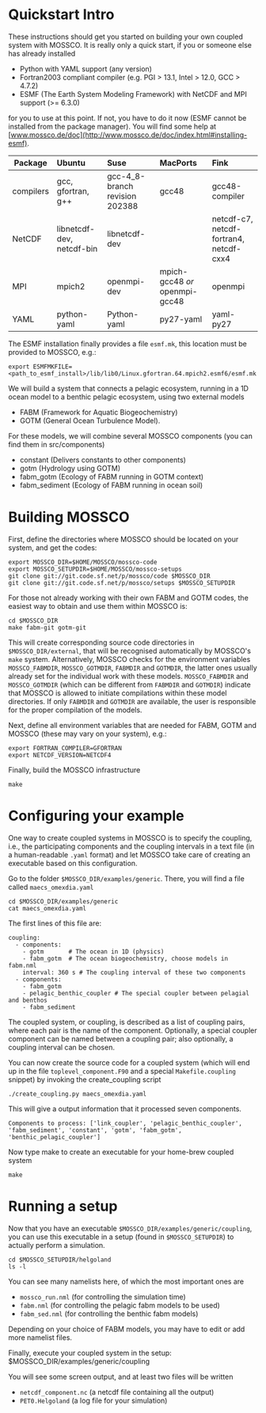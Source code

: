 # Quickstart Intro

These instructions should get you started on building your own coupled system with MOSSCO. It is really only a quick start, if you or someone else has already installed

- Python with YAML support (any version)
- Fortran2003 compliant compiler (e.g. PGI > 13.1, Intel > 12.0, GCC > 4.7.2)
- ESMF (The Earth System Modeling Framework) with NetCDF and MPI support (>= 6.3.0)

for you to use at this point. If not, you have to do it now (ESMF cannot be installed from the package manager). You will find some help at [www.mossco.de/doc](http://www.mossco.de/doc/index.html#installing-esmf).

Package                | Ubuntu        | Suse | MacPorts      | Fink
-----------------------|:--------------|:-----|:--------------|:---------------
compilers              | gcc, gfortran, g++|gcc-4_8-branch revision 202388  | gcc48         | gcc48-compiler
NetCDF                 | libnetcdf-dev, netcdf-bin |libnetcdf-dev    |               | netcdf-c7, netcdf-fortran4, netcdf-cxx4
MPI                    | mpich2        |openmpi-dev      | mpich-gcc48 *or* openmpi-gcc48   | openmpi
YAML                   | python-yaml   |Python-yaml | py27-yaml  | yaml-py27

The ESMF installation finally provides a file `esmf.mk`, this location must be provided to MOSSCO, e.g.:

	export ESMFMKFILE=<path_to_esmf_install>/lib/lib0/Linux.gfortran.64.mpich2.esmf6/esmf.mk

We will build a system that connects a pelagic ecosystem, running in a 1D ocean model to a benthic pelagic ecosystem, using two external models

- FABM (Framework for Aquatic Biogeochemistry)
- GOTM (General Ocean Turbulence Model).

For these models, we will combine several MOSSCO components (you can find them in src/components)

- constant (Delivers constants to other components)
- gotm     (Hydrology using GOTM)
- fabm_gotm (Ecology of FABM running in GOTM context)
- fabm_sediment (Ecology of FABM running in ocean soil)

# Building MOSSCO

First, define the directories where MOSSCO should be located on your system, and get the codes:

	export MOSSCO_DIR=$HOME/MOSSCO/mossco-code
	export MOSSCO_SETUPDIR=$HOME/MOSSCO/mossco-setups
	git clone git://git.code.sf.net/p/mossco/code $MOSSCO_DIR
	git clone git://git.code.sf.net/p/mossco/setups $MOSSCO_SETUPDIR

For those not already working with their own FABM and GOTM codes, the easiest way to obtain and use them within MOSSCO is:

    cd $MOSSCO_DIR
    make fabm-git gotm-git

This will create corresponding source code directories in `$MOSSCO_DIR/external`, that will be recognised automatically by MOSSCO's `make` system. Alternatively, MOSSCO checks for the environment variables `MOSSCO_FABMDIR`, `MOSSCO_GOTMDIR`, `FABMDIR` and `GOTMDIR`, the latter ones usually already set for the individual work with these models. `MOSSCO_FABMDIR` and `MOSSCO_GOTMDIR` (which can be different from `FABMDIR` and `GOTMDIR`) indicate that MOSSCO is allowed to initiate compilations within these model directories. If only `FABMDIR` and `GOTMDIR` are available, the user is responsible for the proper compilation of the models.
	
Next, define all environment variables that are needed for FABM, GOTM and MOSSCO (these may vary on your system), e.g.:

	export FORTRAN_COMPILER=GFORTRAN
	export NETCDF_VERSION=NETCDF4

Finally, build the MOSSCO infrastructure

	make
	
# Configuring your example

One way to create coupled systems in MOSSCO is to specify the coupling, i.e., the participating components and the coupling intervals in a text file (in a human-readable `.yaml` format) and let MOSSCO take care of creating an executable based on this configuration.

Go to the folder `$MOSSCO_DIR/examples/generic`.  There, you will find a file called `maecs_omexdia.yaml` 

	cd $MOSSCO_DIR/examples/generic
	cat maecs_omexdia.yaml
	
The first lines of this file are:

    coupling:   
      - components:
        - gotm       # The ocean in 1D (physics)
        - fabm_gotm  # The ocean biogeochemistry, choose models in fabm.nml
        interval: 360 s # The coupling interval of these two components
      - components:
        - fabm_gotm
        - pelagic_benthic_coupler # The special coupler between pelagial and benthos
        - fabm_sediment
        
The coupled system, or coupling, is described as a list of coupling pairs, where each pair is the name of the component.  Optionally, a special coupler component can be named between a coupling pair; also optionally, a coupling interval can be chosen.

You can now create the source code for a coupled system (which will end up in the file `toplevel_component.F90` and a special `Makefile.coupling` snippet) by invoking the create_coupling script

	./create_coupling.py maecs_omexdia.yaml

This will give a output information that it processed seven components.

	Components to process: ['link_coupler', 'pelagic_benthic_coupler', 'fabm_sediment', 'constant', 'gotm', 'fabm_gotm', 'benthic_pelagic_coupler']
	
Now type make to create an executable for your home-brew coupled system

	make

# Running a setup

Now that you have an executable `$MOSSCO_DIR/examples/generic/coupling`, you can use this executable in a setup (found in `$MOSSCO_SETUPDIR`) to actually perform a simulation.

	cd $MOSSCO_SETUPDIR/helgoland
	ls -l

You can see many namelists here, of which the most important ones are

- `mossco_run.nml` (for controlling the simulation time)
- `fabm.nml` (for controlling the pelagic fabm models to be used)
- `fabm_sed.nml` (for controlling the benthic fabm models)

Depending on your choice of FABM models, you may have to edit or add more namelist files.

Finally, execute your coupled system in the setup:
	$MOSSCO_DIR/examples/generic/coupling

You will see some screen output, and at least two files will be written

- `netcdf_component.nc` (a netcdf file containing all the output)
- `PET0.Helgoland` (a log file for your simulation)
